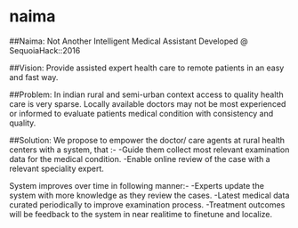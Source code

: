# naima
##Naima: Not Another Intelligent Medical Assistant   Developed @ SequoiaHack::2016

##Vision: 
Provide assisted expert health care to remote patients in an easy and fast way.

##Problem: 
In indian rural and semi-urban context access to quality health care is very sparse. 
Locally available doctors may not be most experienced or informed to evaluate patients medical 
condition with consistency and quality.

##Solution: 
We propose to empower the doctor/ care agents at rural health centers with a system, that :-
-Guide them collect most relevant examination data for the medical condition.
-Enable online review of the case with a relevant speciality expert.

System improves over time in following manner:-
-Experts update the system with more knowledge as they review the cases.
-Latest medical data curated periodically to improve examination process.
-Treatment outcomes will be feedback to the system in near realitime to finetune and localize.


